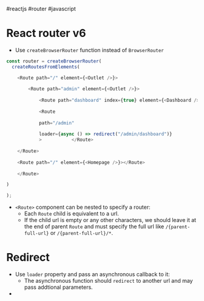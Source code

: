 #reactjs #router #javascript 

# React router v6

- Use `createBrowserRouter` function instead of `BrowserRouter`

```javascript
const router = createBrowserRouter(
  createRoutesFromElements(

	<Route path="/" element={<Outlet />}>
	
		<Route path="admin" element={<Outlet />}>
	
			<Route path="dashboard" index={true} element={<Dashboard />}></Route>
	
			<Route
			
			path="/admin"
			
			loader={async () => redirect("/admin/dashboard")}
			>			</Route>
	
	</Route>
	
	<Route path="/" element={<Homepage />}></Route>
	
	</Route>

)

);
```

- `<Route>` component can be nested to specify a router:
	- Each `Route` child is equivalent to a url.
	- If the child url is empty or any other characters, we should leave it at the end of parent `Route` and must specify the full url like `/{parent-full-url}` or `/{parent-full-url}/*`.
# Redirect
- Use `loader` property and pass an asynchronous callback to it:
	- The asynchronous function should `redirect` to another url and may pass addtional parameters.
- 